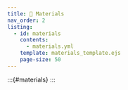 ```yaml
---
title: 🚀 Materials
nav_order: 2
listing:
  - id: materials
    contents: 
      - materials.yml
    template: materials_template.ejs
    page-size: 50
---
```


:::{#materials}
::: 